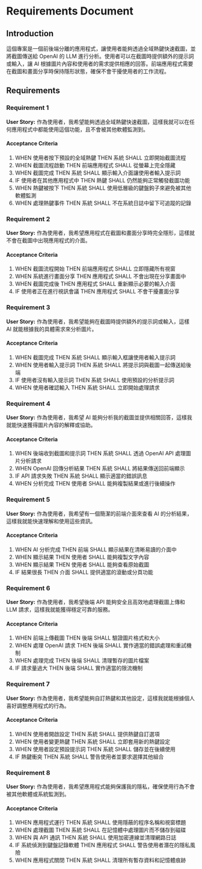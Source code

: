 # Requirements Document

## Introduction

這個專案是一個前後端分離的應用程式，讓使用者能夠透過全域熱鍵快速截圖，並將截圖傳送給 OpenAI 的 LLM 進行分析。使用者可以在截圖時提供額外的提示詞或輸入，讓 AI 根據圖片內容和使用者的需求提供相應的回答。前端應用程式需要在截圖和畫面分享時保持隱形狀態，確保不會干擾使用者的工作流程。

## Requirements

### Requirement 1

**User Story:** 作為使用者，我希望能夠透過全域熱鍵快速截圖，這樣我就可以在任何應用程式中都能使用這個功能，且不會被其他軟體監測到。

#### Acceptance Criteria

1. WHEN 使用者按下預設的全域熱鍵 THEN 系統 SHALL 立即開始截圖流程
2. WHEN 截圖流程啟動 THEN 前端應用程式 SHALL 從螢幕上完全隱藏
3. WHEN 截圖完成 THEN 系統 SHALL 顯示輸入介面讓使用者輸入提示詞
4. IF 使用者在其他應用程式中 THEN 熱鍵 SHALL 仍然能夠正常觸發截圖功能
5. WHEN 熱鍵被按下 THEN 系統 SHALL 使用低層級的鍵盤鉤子來避免被其他軟體監測
6. WHEN 處理熱鍵事件 THEN 系統 SHALL 不在系統日誌中留下可追蹤的記錄

### Requirement 2

**User Story:** 作為使用者，我希望應用程式在截圖和畫面分享時完全隱形，這樣就不會在截圖中出現應用程式的介面。

#### Acceptance Criteria

1. WHEN 截圖流程開始 THEN 前端應用程式 SHALL 立即隱藏所有視窗
2. WHEN 系統進行畫面分享 THEN 應用程式 SHALL 不會出現在分享畫面中
3. WHEN 截圖完成後 THEN 應用程式 SHALL 重新顯示必要的輸入介面
4. IF 使用者正在進行視訊會議 THEN 應用程式 SHALL 不會干擾畫面分享

### Requirement 3

**User Story:** 作為使用者，我希望能夠在截圖時提供額外的提示詞或輸入，這樣 AI 就能根據我的具體需求來分析圖片。

#### Acceptance Criteria

1. WHEN 截圖完成 THEN 系統 SHALL 顯示輸入框讓使用者輸入提示詞
2. WHEN 使用者輸入提示詞 THEN 系統 SHALL 將提示詞與截圖一起傳送給後端
3. IF 使用者沒有輸入提示詞 THEN 系統 SHALL 使用預設的分析提示詞
4. WHEN 使用者確認輸入 THEN 系統 SHALL 立即開始處理請求

### Requirement 4

**User Story:** 作為使用者，我希望 AI 能夠分析我的截圖並提供相關回答，這樣我就能快速獲得圖片內容的解釋或協助。

#### Acceptance Criteria

1. WHEN 後端收到截圖和提示詞 THEN 系統 SHALL 透過 OpenAI API 處理圖片分析請求
2. WHEN OpenAI 回傳分析結果 THEN 系統 SHALL 將結果傳送回前端顯示
3. IF API 請求失敗 THEN 系統 SHALL 顯示適當的錯誤訊息
4. WHEN 分析完成 THEN 使用者 SHALL 能夠複製結果或進行後續操作

### Requirement 5

**User Story:** 作為使用者，我希望有一個簡潔的前端介面來查看 AI 的分析結果，這樣我就能快速理解和使用這些資訊。

#### Acceptance Criteria

1. WHEN AI 分析完成 THEN 前端 SHALL 顯示結果在清晰易讀的介面中
2. WHEN 顯示結果 THEN 使用者 SHALL 能夠複製文字內容
3. WHEN 顯示結果 THEN 使用者 SHALL 能夠查看原始截圖
4. IF 結果很長 THEN 介面 SHALL 提供適當的滾動或分頁功能

### Requirement 6

**User Story:** 作為使用者，我希望後端 API 能夠安全且高效地處理截圖上傳和 LLM 請求，這樣我就能獲得穩定可靠的服務。

#### Acceptance Criteria

1. WHEN 前端上傳截圖 THEN 後端 SHALL 驗證圖片格式和大小
2. WHEN 處理 OpenAI 請求 THEN 後端 SHALL 實作適當的錯誤處理和重試機制
3. WHEN 處理完成 THEN 後端 SHALL 清理暫存的圖片檔案
4. IF 請求量過大 THEN 後端 SHALL 實作適當的限流機制

### Requirement 7

**User Story:** 作為使用者，我希望能夠自訂熱鍵和其他設定，這樣我就能根據個人喜好調整應用程式的行為。

#### Acceptance Criteria

1. WHEN 使用者開啟設定 THEN 系統 SHALL 提供熱鍵自訂選項
2. WHEN 使用者變更熱鍵 THEN 系統 SHALL 立即套用新的熱鍵設定
3. WHEN 使用者設定預設提示詞 THEN 系統 SHALL 儲存並在後續使用
4. IF 熱鍵衝突 THEN 系統 SHALL 警告使用者並要求選擇其他組合

### Requirement 8

**User Story:** 作為使用者，我希望應用程式能夠保護我的隱私，確保使用行為不會被其他軟體或系統監測到。

#### Acceptance Criteria

1. WHEN 應用程式運行 THEN 系統 SHALL 使用隱蔽的程序名稱和視窗標題
2. WHEN 處理截圖 THEN 系統 SHALL 在記憶體中處理圖片而不儲存到磁碟
3. WHEN 與 API 通訊 THEN 系統 SHALL 使用加密連線並清理網路日誌
4. IF 系統偵測到鍵盤記錄軟體 THEN 應用程式 SHALL 警告使用者潛在的隱私風險
5. WHEN 應用程式關閉 THEN 系統 SHALL 清理所有暫存資料和記憶體痕跡
